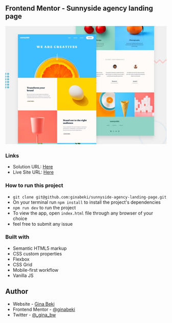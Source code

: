 ## Frontend Mentor - Sunnyside agency landing page

![Design preview for the Sunnyside agency landing page coding challenge](./design/desktop-preview.jpg)


### Links

- Solution URL: [Here](https://github.com/ginabeki/sunnyside-agency-landing-page)
- Live Site URL: [Here](https://ginabeki.github.io/sunnyside-agency-landing-page/#)

### How to run this project
- `git clone git@github.com:ginabeki/sunnyside-agency-landing-page.git`
- On your terminal run `npm install` to install the project's dependencies
- `npm run dev` to run the project
- To view the app, open `index.html` file through any browser of your choice
- feel free to submit any issue
### Built with

- Semantic HTML5 markup
- CSS custom properties
- Flexbox
- CSS Grid
- Mobile-first workflow
- Vanilla JS


## Author

- Website - [Gina Beki](https://github.com/ginabeki)
- Frontend Mentor - [@ginabeki](https://www.frontendmentor.io/profile/ginabeki)
- Twitter - [@_gina_bw](https://twitter.com/_gina_bw)

